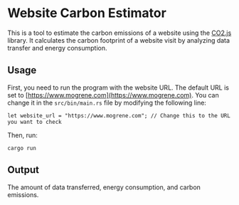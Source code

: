 # Website Carbon Estimator

This is a tool to estimate the carbon emissions of a website using the [CO2.js](https://developers.thegreenwebfoundation.org/co2js/overview/) library. It calculates the carbon footprint of a website visit by analyzing data transfer and energy consumption.

## Usage

First, you need to run the program with the website URL. The default URL is set to [https://www.mogrene.com](https://www.mogrene.com). You can change it in the `src/bin/main.rs` file by modifying the following line:

```
let website_url = "https://www.mogrene.com"; // Change this to the URL you want to check
```

Then, run:

```
cargo run
```


## Output

The amount of data transferred, energy consumption, and carbon emissions.
